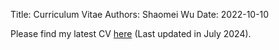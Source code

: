 Title: Curriculum Vitae
Authors: Shaomei Wu
Date: 2022-10-10

Please find my latest CV [here]({static}/pdfs/Shaomei_Wu_CV_Jul2024.pdf) (Last updated in July 2024).

